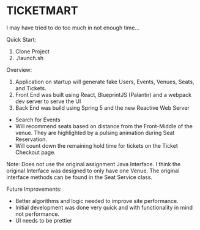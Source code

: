 # TICKETMART

I may have tried to do too much in not enough time...

Quick Start:
1. Clone Project
2. ./launch.sh

Overview: 

1. Application on startup will generate fake Users, Events, Venues, Seats, and Tickets.
2. Front End was built using React, BlueprintJS (Palantir) and a webpack dev server to serve the UI
3. Back End was build using Spring 5 and the new Reactive Web Server

- Search for Events
- Will recommend seats based on distance from the Front-Middle of the venue. 
They are highlighted by a pulsing animation during Seat Reservation.
- Will count down the remaining hold time for tickets on the Ticket Checkout page.

Note: Does not use the original assignment Java Interface. 
I think the original Interface was designed to only have one Venue.
The original interface methods can be found in the Seat Service class.



Future Improvements:
- Better algorithms and logic needed to improve site performance.
- Initial development was done very quick and with functionality in mind not performance.
- UI needs to be prettier